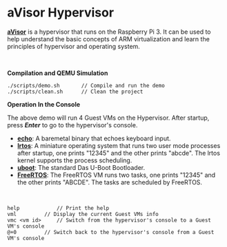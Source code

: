 # aVisor Hypervisor

**[aVisor](https://github.com/calinyara/avisor)** is a hypervisor that runs on the Raspberry Pi 3. It can be used to help understand the basic concepts of ARM virtualization and learn the principles of hypervisor and operating system.

<br>

**Compilation and QEMU Simulation**

```
./scripts/demo.sh		// Compile and run the demo
./scripts/clean.sh		// Clean the project
```

**Operation In the Console**

The above demo will run 4 Guest VMs on the Hypervisor. After startup, press ***Enter*** to go to the hypervisor's console.

- **[echo](https://github.com/calinyara/avisor/tree/main/guests/echo)**:  A baremetal binary that echoes keyboard input.
- **[lrtos](https://github.com/calinyara/avisor/tree/main/guests/lrtos)**:  A miniature operating system that runs two user mode processes after startup, one prints "12345" and the other prints "abcde". The lrtos kernel supports the process scheduling.
- **[uboot](https://github.com/u-boot/u-boot)**: The standard Das U-Boot Bootloader.
- **[FreeRTOS](https://github.com/hacker-jie/freertos-raspi3)**: The FreeRTOS VM runs two tasks, one prints "12345" and the other prints "ABCDE". The tasks are scheduled by FreeRTOS.

<br>

```
help			// Print the help
vml			// Display the current Guest VMs info
vmc <vm id>		// Switch from the hypervisor's console to a Guest VM's console
@+0			// Switch back to the hypervisor's console from a Guest VM's console
```

